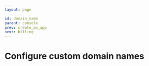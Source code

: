 ```yaml
---
layout: page

id: domain_name
parent: console
prev: create_an_app
next: billing
---
```

# Configure custom domain names

